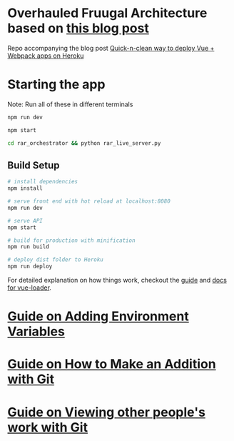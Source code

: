 # Overhauled Fruugal Architecture based on [this blog post](https://medium.com/@sagarjauhari/quick-n-clean-way-to-deploy-vue-webpack-apps-on-heroku-b522d3904bc8#.nfswykqek)

Repo accompanying the blog post [Quick-n-clean way to deploy Vue + Webpack apps on Heroku
](https://medium.com/@sagarjauhari/quick-n-clean-way-to-deploy-vue-webpack-apps-on-heroku-b522d3904bc8#.xexhdzg4x)

# Starting the app

Note: Run all of these in different terminals

```bash
npm run dev 

npm start

cd rar_orchestrator && python rar_live_server.py
```

## Build Setup

``` bash
# install dependencies
npm install

# serve front end with hot reload at localhost:8080
npm run dev

# serve API 
npm start

# build for production with minification
npm run build

# deploy dist folder to Heroku
npm run deploy
```

For detailed explanation on how things work, checkout the [guide](https://github.com/vuejs-templates/webpack#vue-webpack-boilerplate) and [docs for vue-loader](http://vuejs.github.io/vue-loader).

# [Guide on Adding Environment Variables](https://github.com/evankozliner/Fruugal/wiki/Adding-Environment-Variables-for-Watson-Functionality)

# [Guide on How to Make an Addition with Git](https://github.com/evankozliner/Fruugal/wiki/Making-a-New-Change-with-Git)

# [Guide on Viewing other people's work with Git](https://github.com/evankozliner/Fruugal/wiki/Viewing-Other-People's-work-with-Git)
